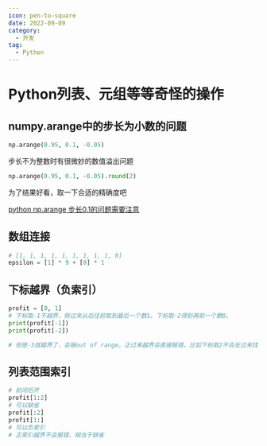 ```yaml
---
icon: pen-to-square
date: 2022-09-09
category:
  - 开发
tag:
  - Python
---
```


# Python列表、元组等等奇怪的操作

## numpy.arange中的步长为小数的问题
```py
np.arange(0.95, 0.1, -0.05)
```
步长不为整数时有很微妙的数值溢出问题

```python
np.arange(0.95, 0.1, -0.05).round(2)
```
为了结果好看，取一下合适的精确度吧

[python np.arange 步长0.1的问题需要注意](https://blog.csdn.net/h_372101/article/details/116001183)

## 数组连接

```python
# [1, 1, 1, 1, 1, 1, 1, 1, 1, 0]
epsilon = [1] * 9 + [0] * 1
```

## 下标越界（负索引）
```py
profit = [0, 1]
# 下标取-1不越界，倒过来从后往前取到最后一个数1。下标取-2得到再前一个数0。
print(profit[-1])
print(profit[-2])

# 但是-3就越界了，会报out of range。正过来越界会直接报错，比如下标取2不会反过来找到第一个
```

## 列表范围索引
```py
# 前闭后开
profit[1:2]
# 可以缺省
profit[:2]
profit[1:]
# 可以负索引
# 正索引越界不会报错，相当于缺省
```